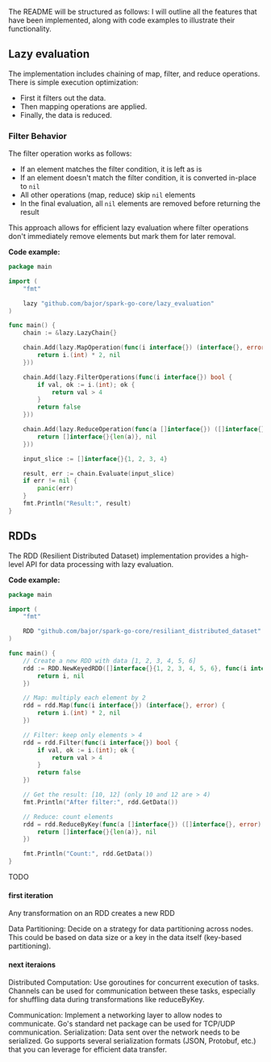 The README will be structured as follows: I will outline all the features that have been implemented, along with code examples to illustrate their functionality.

## Lazy evaluation
The implementation includes chaining of map, filter, and reduce operations. There is simple execution optimization:

- First it filters out the data.
- Then mapping operations are applied.
- Finally, the data is reduced.

### Filter Behavior
The filter operation works as follows:
- If an element matches the filter condition, it is left as is
- If an element doesn't match the filter condition, it is converted in-place to `nil`
- All other operations (map, reduce) skip `nil` elements
- In the final evaluation, all `nil` elements are removed before returning the result

This approach allows for efficient lazy evaluation where filter operations don't immediately remove elements but mark them for later removal.

**Code example:**
```go
package main

import (
	"fmt"

	lazy "github.com/bajor/spark-go-core/lazy_evaluation"
)

func main() {
	chain := &lazy.LazyChain{}

	chain.Add(lazy.MapOperation(func(i interface{}) (interface{}, error) {
		return i.(int) * 2, nil
	}))

	chain.Add(lazy.FilterOperations(func(i interface{}) bool {
		if val, ok := i.(int); ok {
			return val > 4
		}
		return false
	}))

	chain.Add(lazy.ReduceOperation(func(a []interface{}) ([]interface{}, error) {
		return []interface{}{len(a)}, nil
	}))

	input_slice := []interface{}{1, 2, 3, 4}

	result, err := chain.Evaluate(input_slice)
	if err != nil {
		panic(err)
	}
	fmt.Println("Result:", result)
}
```

## RDDs

The RDD (Resilient Distributed Dataset) implementation provides a high-level API for data processing with lazy evaluation.

**Code example:**
```go
package main

import (
	"fmt"

	RDD "github.com/bajor/spark-go-core/resiliant_distributed_dataset"
)

func main() {
	// Create a new RDD with data [1, 2, 3, 4, 5, 6]
	rdd := RDD.NewKeyedRDD([]interface{}{1, 2, 3, 4, 5, 6}, func(i interface{}) (interface{}, error) {
		return i, nil
	})

	// Map: multiply each element by 2
	rdd = rdd.Map(func(i interface{}) (interface{}, error) {
		return i.(int) * 2, nil
	})

	// Filter: keep only elements > 4
	rdd = rdd.Filter(func(i interface{}) bool {
		if val, ok := i.(int); ok {
			return val > 4
		}
		return false
	})

	// Get the result: [10, 12] (only 10 and 12 are > 4)
	fmt.Println("After filter:", rdd.GetData())

	// Reduce: count elements
	rdd = rdd.ReduceByKey(func(a []interface{}) ([]interface{}, error) {
		return []interface{}{len(a)}, nil
	})

	fmt.Println("Count:", rdd.GetData())
}
```

TODO
#### first iteration
Any transformation on an RDD creates a new RDD

Data Partitioning: Decide on a strategy for data partitioning across nodes. This could be based on data size or a key in the data itself (key-based partitioning).

#### next iteraions 
Distributed Computation: Use goroutines for concurrent execution of tasks. Channels can be used for communication between these tasks, especially for shuffling data during transformations like reduceByKey.

Communication: Implement a networking layer to allow nodes to communicate. Go's standard net package can be used for TCP/UDP communication.
Serialization: Data sent over the network needs to be serialized. Go supports several serialization formats (JSON, Protobuf, etc.) that you can leverage for efficient data transfer.